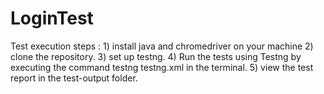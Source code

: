# LoginTest
Test execution steps : 1) install java and chromedriver on your machine 2) clone the repository. 3) set up testng. 4) Run the tests using Testng by executing the command testng testng.xml in the terminal. 5) view the test report in the test-output folder.
